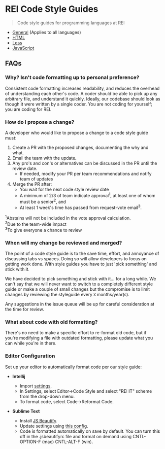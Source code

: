 # REI Code Style Guides

> Code style guides for programming languages at REI

- [General](/docs/general.md) (Applies to all languages)
- [HTML](/docs/html.md)
- [Less](/docs/less.md)
- [JavaScript](/docs/javascript.md)

## FAQs

### Why? Isn't code formatting up to personal preference?

Consistent code formatting increases readability, and reduces the overhead of understanding each other's code. A coder should be able to pick up any arbitrary file, and understand it quickly. Ideally, our codebase should look as though it were written by a single coder. You are not coding for yourself; you are coding for REI.

### How do I propose a change?

A developer who would like to propose a change to a code style guide must:

1. Create a PR with the proposed changes, documenting the why and what.
1. Email the team with the update.
1. Any pro's and con's or alternatives can be discussed in the PR until the review date.
    - If needed, modify your PR per team recommendations and notify team of updates 
1. Merge the PR after:
    - You wait for the next code style review date
    - A minimum of 2/3 of team indicate approval<sup>1</sup>, at least one of whom must be a senior<sup>2</sup>, and
    - At least 1 week's time has passed from request-vote email<sup>3</sup>.

<sup>1</sup>Abstains will not be included in the vote approval calculation.<br>
<sup>2</sup>Due to the team-wide impact<br>
<sup>3</sup>To give everyone a chance to review<br>

### When will my change be reviewed and merged?

The point of a code style guide is to the save time, effort, and annoyance of discussing tabs vs spaces. Doing so will allow developers to focus on getting work done. With style guides you have to just 'pick something' and stick with it.

We have decided to pick something and stick with it... for a long while. We can't say that we will never want to switch to a completely different style guide or make a couple of small changes but the compromise is to limit changes by reviewing the styleguide every `X` months/year(s).

Any suggestions in the issue queue will be up for careful consideration at the time for review.

### What about code with old formatting?

There's no need to make a specific effort to re-format old code, but if you're modifying a file with outdated formatting, please update what you can while you're in there.

### Editor Configuration

Set up your editor to automatically format code per our style guide:

- **Intellij**
  - Import [settings](./rei_standard_intellij_settings.jar).
  - In Settings, select Editor->Code Style and select "REI IT" scheme from the drop-down menu.
  - To format code, select Code->Reformat Code.

- **Sublime Text**
  - Install [JS Beautify](https://github.com/enginespot/js-beautify-sublime).
  - Update settings using [this config](./.jsbeautifyrc).
  - Code is formatted automatically on save by default. You can turn this off in the .jsbeautifyrc file and format on demand using CNTL-OPTION-F (mac) CNTL-ALT-F (win).
